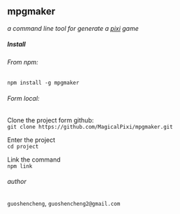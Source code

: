 ## mpgmaker
_a command line tool for generate a [pixi](http://www.pixijs.com/) game_

##### Install

###### From npm:

`npm install -g mpgmaker`

###### Form local:

Clone the project form github: </br>
`git clone
https://github.com/MagicalPixi/mpgmaker.git`

Enter the project</br>
`cd project`

Link the command</br>
`npm link`

###### author
`guoshencheng`,  `guoshencheng2@gmail.com`
